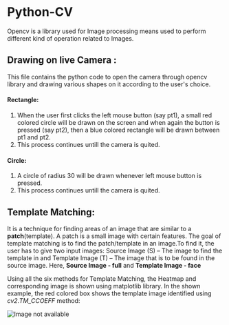 # Python-CV
Opencv is a library used for Image processing means used to perform different kind of operation related to Images.

## Drawing on live Camera :
 This file contains the python code to open the camera through opencv library and drawing various shapes on it according to the user's choice.
 #### Rectangle:
 1. When the user first clicks the left mouse button (say pt1), a small red colored circle will be drawn on the screen and when again the button is pressed (say pt2), then a blue colored rectangle will be drawn between pt1 and pt2.
 2. This process continues untill the camera is quited.
 
 #### Circle:
 1. A circle of radius 30 will be drawn whenever left mouse button is pressed. 
 2. This process continues untill the camera is quited.
 
 ## Template Matching:
 It is a technique for finding areas of an image that are similar to a **patch**(template). A patch is a small image with certain features. The goal of template matching is to find the patch/template in an image.To find it, the user has to give two input images: Source Image (S) – The image to find the template in and Template Image (T) – The image that is to be found in the source image.
  Here, **Source Image - full** and **Template Image - face**
 
 Using all the six methods for Template Matching, the Heatmap and corresponding image is shown using matplotlib library. In the shown example, the red colored box shows the template image identified using *cv2.TM_CCOEFF* method:
 
![Image not available](/Python-CV/image1.png)
 
 
